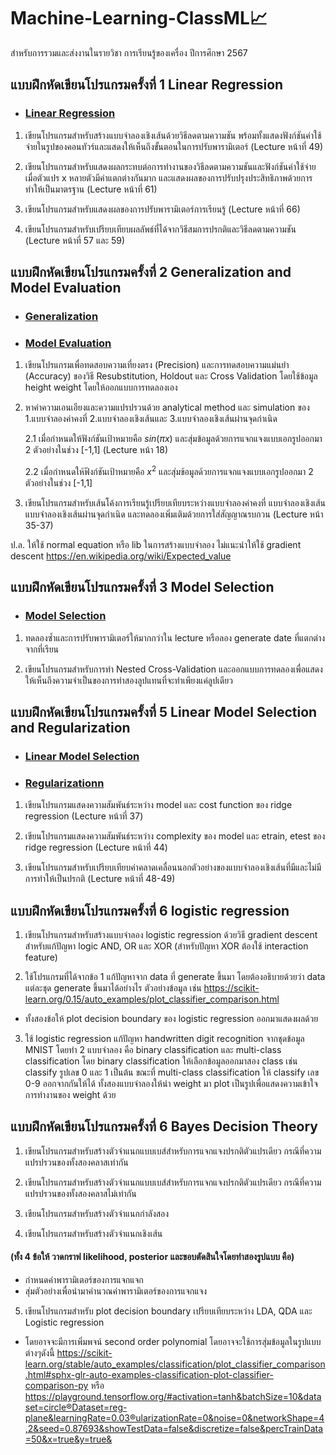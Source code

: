# Machine-Learning-ClassML📈

สำหรับการรวมและส่งงานในรายวิชา การเรียนรู้ของเครื่อง ปีการศึกษา 2567

## แบบฝึกหัดเขียนโปรแกรมครั้งที่ 1 Linear Regression
- ### [Linear Regression](https://github.com/MLol-3/Machine-learning-class67/tree/b37a33e434a4bc87d03d3c083c3ef68f6618a8bc/Linear%20Regression)
1. เขียนโปรแกรมสำหรับสร้างแบบจำลองเชิงเส้นด้วยวิธีลดตามความชัน พร้อมทั้งแสดงฟังก์ชันค่าใช้จ่ายในรูปของคอนทัวร์และแสดงให้เห็นถึงขั้นตอนในการปรับพารามิเตอร์ (Lecture หน้าที่ 49)

2. เขียนโปรแกรมสำหรับแสดงผลกระทบต่อการทำงานของวิธีลดตามความชันและฟังก์ชันค่าใช้จ่าย เมื่อตัวแปร x หลายตัวมีค่าแตกต่างกันมาก และแสดงผลของการปรับปรุงประสิทธิภาพด้วยการทำให้เป็นมาตรฐาน (Lecture หน้าที่ 61)

3. เขียนโปรแกรมสำหรับแสดงผลของการปรับพารามิเตอร์การเรียนรู้ (Lecture หน้าที่ 66)

4. เขียนโปรแกรมสำหรับเปรียบเทียบผลลัพธ์ที่ได้จากวิธีสมการปรกติและวิธีลดตามความชัน (Lecture หน้าที่ 57 และ 59)

## แบบฝึกหัดเขียนโปรแกรมครั้งที่ 2 Generalization and Model Evaluation
- ### [Generalization](https://github.com/MLol-3/Machine-learning-class67/tree/b37a33e434a4bc87d03d3c083c3ef68f6618a8bc/Generalization)
- ### [Model Evaluation](https://github.com/MLol-3/Machine-learning-class67/tree/b37a33e434a4bc87d03d3c083c3ef68f6618a8bc/Model-Evaluation)
1. เขียนโปรแกรมเพื่อทดสอบความเที่ยงตรง (Precision) และการทดสอบความแม่นยํา (Accuracy) ของวิธี Resubstitution, Holdout และ Cross Validation โดยใช้ข้อมูล height weight โดยให้ออกแบบการทดลองเอง 


2. หาค่าความเอนเอียงและความแปรปรวนด้วย analytical method และ simulation ของ 1.แบบจำลองค่าคงที่ 2.แบบจำลองเชิงเส้นและ 3.แบบจำลองเชิงเส้นผ่านจุดกำเนิด

    2.1 เมื่อกำหนดให้ฟังก์ชันเป้าหมายคือ $sin(\pi x)$ และสุ่มข้อมูลด้วยการแจกแจงแบบเอกรูปออกมา 2 ตัวอย่างในช่วง [-1,1] (Lecture หน้า 18)

    2.2 เมื่อกำหนดให้ฟังก์ชันเป้าหมายคือ $x^2$ และสุ่มข้อมูลด้วยการแจกแจงแบบเอกรูปออกมา 2 ตัวอย่างในช่วง [-1,1] 

3. เขียนโปรแกรมสำหรับเส้นโค้งการเรียนรู้เปรียบเทียบระหว่างแบบจำลองค่าคงที่ แบบจำลองเชิงเส้น แบบจำลองเชิงเส้นผ่านจุดกำเนิด และทดลองเพิ่มเติมด้วยการใส่สัญญาณรบกวน (Lecture หน้า 35-37)

ป.ล. ให้ใช้ normal equation หรือ lib ในการสร้างแบบจำลอง ไม่แนะนำให้ใช้ gradient descent
https://en.wikipedia.org/wiki/Expected_value

## แบบฝึกหัดเขียนโปรแกรมครั้งที่ 3 Model Selection
- ### [Model Selection](https://github.com/MLol-3/Machine-learning-class67/tree/28ae5f71d14d98e125390c7d956ea2edd2da20c1/Model%20Selection)
1. ทดลองซ้ำและการปรับพารามิเตอร์ให้มากกว่าใน lecture หรือลอง generate date ที่แตกต่างจากที่เรียน

2. เขียนโปรแกรมสำหรับการทำ Nested Cross-Validation และออกแบบการทดลองเพื่อแสดงให้เห็นถึงความจำเป็นของการทำสองลูปแทนที่จะทำเพียงแค่ลูปเดียว

## แบบฝึกหัดเขียนโปรแกรมครั้งที่ 5 Linear Model Selection and Regularization
- ### [Linear Model Selection]()
- ### [Regularizationn]()
1. เขียนโปรแกรมแสดงความสัมพันธ์ระหว่าง model และ cost function ของ ridge regression (Lecture หน้าที่ 37)

2. เขียนโปรแกรมแสดงความสัมพันธ์ระหว่าง complexity ของ model และ etrain, etest ของ ridge regression (Lecture หน้าที่ 44)

3. เขียนโปรแกรมสำหรับเปรียบเทียบค่าคลาดเคลื่อนนอกตัวอย่างของแบบจำลองเชิงเส้นที่มีและไม่มีการทำให้เป็นปรกติ (Lecture หน้าที่ 48-49)

## แบบฝึกหัดเขียนโปรแกรมครั้งที่ 6 logistic regression
1. เขียนโปรแกรมสำหรับสร้างแบบจำลอง logistic regression ด้วยวิธี gradient descent สำหรับแก้ปัญหา logic AND, OR และ XOR (สำหรับปัญหา XOR ต้องใช้ interaction feature)

2. ใช้โปรแกรมที่ได้จากข้อ 1 แก้ปัญหาจาก data ที่ generate ขึ้นมา โดยต้องอธิบายด้วยว่า data แต่ละชุด generate ขึ้นมาได้อย่างไร ตัวอย่างข้อมูล เช่น https://scikit-learn.org/0.15/auto_examples/plot_classifier_comparison.html

- ทั้งสองข้อให้ plot decision boundary ของ logistic regression ออกมาแสดงผลด้วย

3. ใช้ logistic regression แก้ปัญหา handwritten digit recognition จากชุดข้อมูล MNIST โดยทำ 2 แบบจำลอง คือ binary classification และ multi-class classification โดย binary classification ให้เลือกข้อมูลออกมาสอง class เช่น classify รูปเลข 0 และ 1 เป็นต้น ขณะที่ multi-class classification ให้ classify เลข 0-9 ออกจากกันให้ได้ ทั้งสองแบบจำลองให้นำ weight มา plot เป็นรูปเพื่อแสดงความเข้าใจการทำงานของ weight ด้วย

## แบบฝึกหัดเขียนโปรแกรมครั้งที่ 6 Bayes Decision Theory
1. เขียนโปรแกรมสำหรับสร้างตัวจำแนกแบบเบส์สำหรับการแจกแจงปรกติตัวแปรเดียว กรณีที่ความแปรปรวนของทั้งสองคลาสเท่ากัน

2. เขียนโปรแกรมสำหรับสร้างตัวจำแนกแบบเบส์สำหรับการแจกแจงปรกติตัวแปรเดียว กรณีที่ความแปรปรวนของทั้งสองคลาสไม่เท่ากัน

3. เขียนโปรแกรมสำหรับสร้างตัวจำแนกกำลังสอง

4. เขียนโปรแกรมสำหรับสร้างตัวจำแนกเชิงเส้น
  #### (ทั้ง 4 ข้อให้ วาดกราฟ likelihood, posterior และขอบตัดสินใจโดยทำสองรูปแบบ คือ)
- กำหนดค่าพารามิเตอร์ของการแจกแจก 
- สุ่มตัวอย่างเพื่อนำมาคำนวณค่าพารามิเตอร์ของการแจกแจง 


5. เขียนโปรแกรมสำหรับ plot decision boundary เปรียบเทียบระหว่าง LDA, QDA และ Logistic regression 
- โดยอาจจะมีการเพิ่มพจน์ second order polynomial โดยอาจจะใช้การสุ่มข้อมูลในรูปแบบต่างๆดังนี้ https://scikit-learn.org/stable/auto_examples/classification/plot_classifier_comparison.html#sphx-glr-auto-examples-classification-plot-classifier-comparison-py หรือ https://playground.tensorflow.org/#activation=tanh&batchSize=10&dataset=circle®Dataset=reg-plane&learningRate=0.03®ularizationRate=0&noise=0&networkShape=4,2&seed=0.87693&showTestData=false&discretize=false&percTrainData=50&x=true&y=true&
